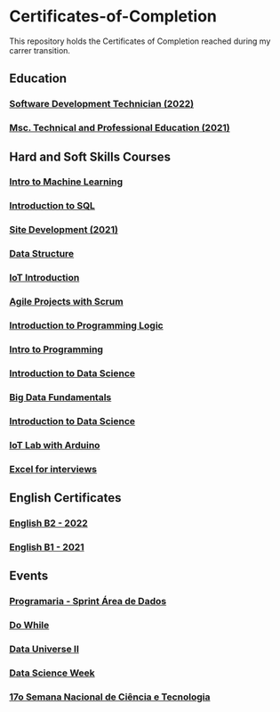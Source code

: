 # Certificates-of-Completion
This repository holds the Certificates of Completion reached during my carrer transition.

## Education

### [Software Development Technician (2022)]([Florianopolis_Tecnico_em_Desenvolvimento_de_Sistemas_Raquel_Darelli_Michelon_assinado_zizimo_assinado.pdf](https://github.com/RaquelMichelon/Certificates-of-Completion/blob/main/Florianopolis_Tecnico_em_Desenvolvimento_de_Sistemas_Raquel_Darelli_Michelon_assinado_zizimo_assinado.pdf))

### [Msc. Technical and Professional Education (2021)](https://github.com/RaquelMichelon/Certificates-of-Completion/blob/main/Raquel%20Darelli%20Michelon_assinado.pdf)

## Hard and Soft Skills Courses

### [Intro to Machine Learning]([https://github.com/RaquelMichelon/Certificates-of-Completion/blob/main/Intro_SQL_datacamp.pdf](https://github.com/RaquelMichelon/Certificates-of-Completion/blob/main/Raquel%20Darelli%20Michelon%20-%20Intro%20to%20Machine%20Learning.png))
### [Introduction to SQL](https://github.com/RaquelMichelon/Certificates-of-Completion/blob/main/Intro_SQL_datacamp.pdf)
### [Site Development (2021)](https://github.com/RaquelMichelon/Certificates-of-Completion/blob/main/Avancado%20Sao%20Lourenco%20do%20Oeste_Desenvolvimento%20de%20Sites_Raquel%20Darelli%20Michelon_assinado_assinado.pdf)
### [Data Structure](CertificadoDioEstruturaDeDados.pdf)
### [IoT Introduction](CertificadoIoT.pdf)
### [Agile Projects with Scrum](DIOProjetosAgeisComScrum.pdf)
### [Introduction to Programming Logic](raquel_darelli.pdf)
### [Intro to Programming](discover-conectar-certificate.pdf)
### [Introduction to Data Science](certificate-introducao-a-ciencia-de-dados-20-57e4c96f47d7dd071b8b456b.pdf)
### [Big Data Fundamentals](certificate-big-data-fundamentos-20-5727789d47d7ddbd598b4581.pdf)
### [Introduction to Data Science](certificado_DSfinalcialMarket5horas.pdf)
### [IoT Lab with Arduino](certificadoLabArduino.pdf)
### [Excel for interviews]([certificadoLabArduino.pdf](https://github.com/RaquelMichelon/Certificates-of-Completion/blob/main/CERTIFICADO_EXCEL_PARA_PROC_SELETIVOS_3H.pdf))

## English Certificates
### [English B2 - 2022]([certificadoLabArduino.pdf](https://github.com/RaquelMichelon/Certificates-of-Completion/blob/main/Certificate%20II%20-%20Raquel.pdf))
### [English B1 - 2021]([certificadoLabArduino.pdf](https://github.com/RaquelMichelon/Certificates-of-Completion/blob/main/Certificate%20I%20-%20Raquel.pdf))


## Events

### [Programaria - Sprint Área de Dados]([Certificates-of-Completion/blob/main/certificado-dowhile.pdf](https://github.com/RaquelMichelon/Certificates-of-Completion/blob/main/Raquel%20Michelon%20Certificado%20PrograMaria%20Sprint%20%C3%81rea%20de%20Dados.pdf))
### [Do While](Certificates-of-Completion/blob/main/certificado-dowhile.pdf)
### [Data Universe II](certificado_dataUniverseraquelmichelonmestrado_.pdf)
### [Data Science Week](certificado_data_science.pdf)
### [17o Semana Nacional de Ciência e Tecnologia]([certificado_data_science.pdf](https://github.com/RaquelMichelon/Certificates-of-Completion/blob/main/Certificados%20Abertura%20SNCT%20Raquel%20Darelli%20Michelon.pdf))

